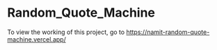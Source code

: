 # Random_Quote_Machine

To view the working of this project, go to https://namit-random-quote-machine.vercel.app/
